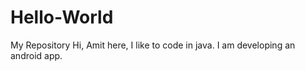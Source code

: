# Hello-World
My Repository 
Hi, Amit here, I like to code in java. I am developing an android app.
